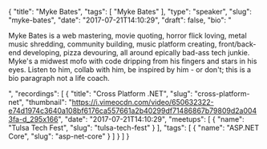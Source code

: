 {
  "title": "Myke Bates",
  "tags": [
    "Myke Bates"
  ],
  "type": "speaker",
  "slug": "myke-bates",
  "date": "2017-07-21T14:10:29",
  "draft": false,
  "bio": "<p>Myke Bates is a web mastering, movie quoting, horror flick loving, metal music shredding, community building, music platform creating, front/back-end developing, pizza devouring, all around epically bad-ass tech junkie. Myke's a midwest mofo with code dripping from his fingers and stars in his eyes. Listen to him, collab with him, be inspired by him - or don't; this is a bio paragraph not a life coach.</p>",
  "recordings": [
    {
      "title": "Cross Platform .NET",
      "slug": "cross-platform-net",
      "thumbnail": "https://i.vimeocdn.com/video/650632322-e74d1974c3640a108bf6176ca557661a2b40299df71486867b79809d2a0043fa-d_295x166",
      "date": "2017-07-21T14:10:29",
      "meetups": [
        {
          "name": "Tulsa Tech Fest",
          "slug": "tulsa-tech-fest"
        }
      ],
      "tags": [
        {
          "name": "ASP.NET Core",
          "slug": "asp-net-core"
        }
      ]
    }
  ]
}